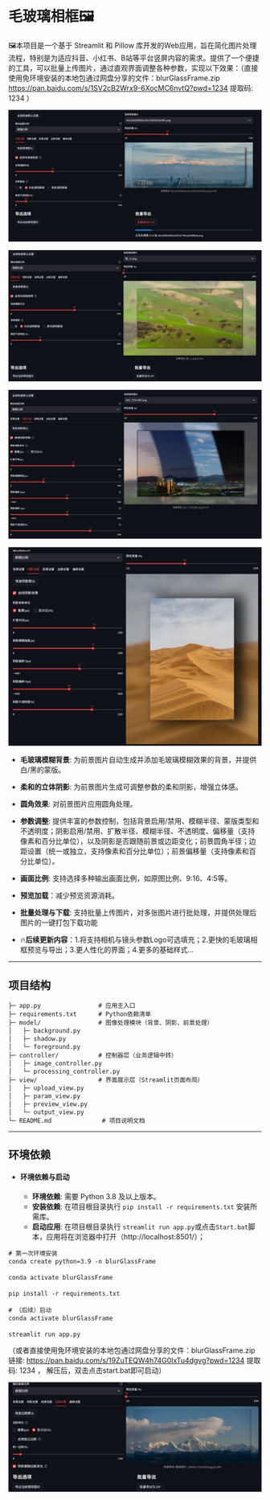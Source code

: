 # 毛玻璃相框🖼

🖼本项目是一个基于 Streamlit 和 Pillow 库开发的Web应用，旨在简化图片处理流程，特别是为适应抖音、小红书、B站等平台竖屏内容的需求。提供了一个便捷的工具，可以批量上传图片，通过直观界面调整各种参数，实现以下效果：（直接使用免环境安装的本地包通过网盘分享的文件：blurGlassFrame.zip https://pan.baidu.com/s/1SV2cB2Wrx9-6XocMC6nvtQ?pwd=1234 提取码: 1234 ）

![image-20250508031448301](./static/demo1.png)

![image-20250508031448301](./static/demo2.png)

![image-20250508031448301](./static/demo3.png)

![image-20250508031448301](./static/demo4.png)

- **毛玻璃模糊背景**: 为前景图片自动生成并添加毛玻璃模糊效果的背景，并提供白/黑的蒙版。
- **柔和的立体阴影**: 为前景图片生成可调整参数的柔和阴影，增强立体感。
- **圆角效果**: 对前景图片应用圆角处理。
- **参数调整**: 提供丰富的参数控制，包括背景启用/禁用、模糊半径、蒙版类型和不透明度；阴影启用/禁用、扩散半径、模糊半径、不透明度、偏移量（支持像素和百分比单位），以及阴影是否跟随前景或边距变化；前景圆角半径；边距设置（统一或独立，支持像素和百分比单位）；前景偏移量（支持像素和百分比单位）。
- **画面比例**: 支持选择多种输出画面比例，如原图比例、9:16、4:5等。
- **预览加载**：减少预览资源消耗。
- **批量处理与下载**: 支持批量上传图片，对多张图片进行批处理，并提供处理后图片的一键打包下载功能

- 🔥**后续更新内容**：1.将支持相机与镜头参数Logo可选填充；2.更快的毛玻璃相框预览与导出；3.更人性化的界面；4.更多的基础样式...

  

------

## 项目结构

```
├─ app.py                # 应用主入口
├─ requirements.txt      # Python依赖清单
├─ model/                # 图像处理模块（背景、阴影、前景处理）
│   ├─ background.py
│   ├─ shadow.py
│   └─ foreground.py
├─ controller/           # 控制器层（业务逻辑中转）
│   ├─ image_controller.py
│   └─ processing_controller.py
├─ view/                 # 界面展示层（Streamlit页面布局）
│   ├─ upload_view.py
│   ├─ param_view.py
│   ├─ preview_view.py
│   └─ output_view.py
└─ README.md              # 项目说明文档
```

------

## 环境依赖

- #### 环境依赖与启动

  - **环境依赖**: 需要 Python 3.8 及以上版本。
  - **安装依赖**: 在项目根目录执行 `pip install -r requirements.txt` 安装所需库。
  - **启动应用**: 在项目根目录执行 `streamlit run app.py`或点击`Start.bat`脚本，应用将在浏览器中打开（http://localhost:8501/）；

```shell
# 第一次环境安装
conda create python=3.9 -n blurGlassFrame

conda activate blurGlassFrame

pip install -r requirements.txt

# （后续）启动
conda activate blurGlassFrame

streamlit run app.py

```

（或者直接使用免环境安装的本地包通过网盘分享的文件：blurGlassFrame.zip
链接: https://pan.baidu.com/s/19ZuTEQW4h74G0IxTu4dgvg?pwd=1234 提取码: 1234 ，
解压后，双击点击start.bat即可启动）

![image-20250508031448301](./static/demo5.png)
